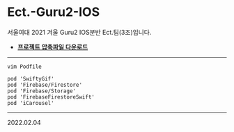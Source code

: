 # Ect.-Guru2-IOS
서울여대 2021 겨울 Guru2 IOS분반 
Ect.팀(3조)입니다.

* __[프로젝트 압축파일 다운로드](https://drive.google.com/file/d/1sWNwhn49mDeNpU3ul2YdfEketAokX9mB/view?usp=sharing)__

---

```
vim Podfile
```

```
pod 'SwiftyGif'
pod 'Firebase/Firestore'
pod 'Firebase/Storage'
pod 'FirebaseFirestoreSwift'
pod 'iCarousel'
```


---
2022.02.04
